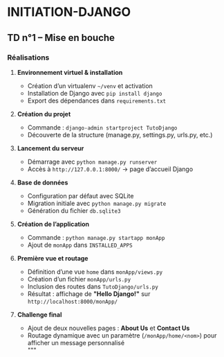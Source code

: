 # INITIATION-DJANGO

## TD n°1 – Mise en bouche

### Réalisations
1. **Environnement virtuel & installation**  
   - Création d’un virtualenv `~/venv` et activation  
   - Installation de Django avec `pip install django`  
   - Export des dépendances dans `requirements.txt`  

2. **Création du projet**  
   - Commande : `django-admin startproject TutoDjango`  
   - Découverte de la structure (manage.py, settings.py, urls.py, etc.)  

3. **Lancement du serveur**  
   - Démarrage avec `python manage.py runserver`  
   - Accès à `http://127.0.0.1:8000/` → page d’accueil Django  

4. **Base de données**  
   - Configuration par défaut avec SQLite  
   - Migration initiale avec `python manage.py migrate`  
   - Génération du fichier `db.sqlite3`  

5. **Création de l’application**  
   - Commande : `python manage.py startapp monApp`  
   - Ajout de `monApp` dans `INSTALLED_APPS`  

6. **Première vue et routage**  
   - Définition d’une vue `home` dans `monApp/views.py`  
   - Création d’un fichier `monApp/urls.py`  
   - Inclusion des routes dans `TutoDjango/urls.py`  
   - Résultat : affichage de **"Hello Django!"** sur `http://localhost:8000/monApp/`  

7. **Challenge final**  
   - Ajout de deux nouvelles pages : **About Us** et **Contact Us**  
   - Routage dynamique avec un paramètre (`/monApp/home/<nom>`) pour afficher un message personnalisé  
"""